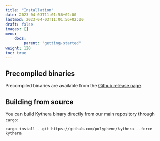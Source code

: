 ```yaml
---
title: "Installation"
date: 2023-04-03T11:01:56+02:00
lastmod: 2023-04-03T11:01:56+02:00
draft: false
images: []
menu:
    docs:
        parent: "getting-started"
weight: 120
toc: true
---
```


## Precompiled binaries

Precompiled binaries are available from the [Github release page](https://github.com/polyphene/kythera/tags).

## Building from source

You can build Kythera binary directly from our main repository through `cargo`:
```shell
cargo install --git https://github.com/polyphene/kythera --force kythera
```